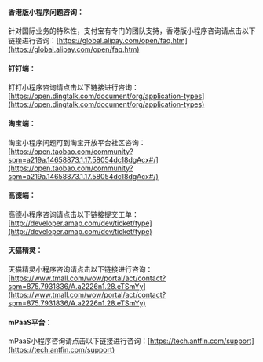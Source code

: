
#### 香港版小程序问题咨询：
针对国际业务的特殊性，支付宝有专门的团队支持，香港版小程序咨询请点击以下链接进行咨询：[https://global.alipay.com/open/faq.htm](https://global.alipay.com/open/faq.htm)

#### 钉钉端：
钉钉小程序咨询请点击以下链接进行咨询：[https://open.dingtalk.com/document/org/application-types](https://open.dingtalk.com/document/org/application-types)

#### 淘宝端：
淘宝小程序问题可到淘宝开放平台社区咨询：[https://open.taobao.com/community?spm=a219a.14658873.1.17.58054dc18dgAcx#/](https://open.taobao.com/community?spm=a219a.14658873.1.17.58054dc18dgAcx#/)

#### 高德端：
高德小程序咨询请点击以下链接提交工单：[http://developer.amap.com/dev/ticket/type](http://developer.amap.com/dev/ticket/type)

#### 天猫精灵：
天猫精灵小程序咨询请点击以下链接进行咨询：[https://www.tmall.com/wow/portal/act/contact?spm=875.7931836/A.a2226n1.28.eTSmYy](https://www.tmall.com/wow/portal/act/contact?spm=875.7931836/A.a2226n1.28.eTSmYy)

#### mPaaS平台：
mPaaS小程序咨询请点击以下链接进行咨询：[https://tech.antfin.com/support](https://tech.antfin.com/support)<br /> <br /> 
